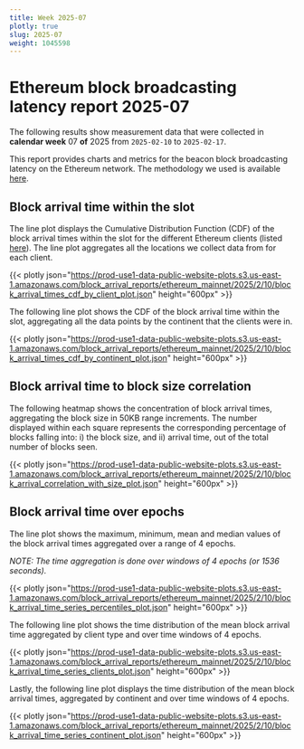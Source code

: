 ```yaml
---
title: Week 2025-07
plotly: true
slug: 2025-07
weight: 1045598
---
```


# Ethereum block broadcasting latency report 2025-07

The following results show measurement data that were collected in **calendar week** 07 **of** 2025 from `2025-02-10` to `2025-02-17`.

This report provides charts and metrics for the beacon block broadcasting latency on the Ethereum network. The methodology we used is available [here](../methodology).

## Block arrival time within the slot
The line plot displays the Cumulative Distribution Function (CDF) of the block arrival times within the slot for the different Ethereum clients (listed [here](../methodology#data-source)). The line plot aggregates all the locations we collect data from for each client.

{{< plotly json="https://prod-use1-data-public-website-plots.s3.us-east-1.amazonaws.com/block_arrival_reports/ethereum_mainnet/2025/2/10/block_arrival_times_cdf_by_client_plot.json" height="600px" >}}

The following line plot shows the CDF of the block arrival time within the slot, aggregating all the data points by the continent that the clients were in.

{{< plotly json="https://prod-use1-data-public-website-plots.s3.us-east-1.amazonaws.com/block_arrival_reports/ethereum_mainnet/2025/2/10/block_arrival_times_cdf_by_continent_plot.json" height="600px" >}}

## Block arrival time to block size correlation
The following heatmap shows the concentration of block arrival times, aggregating the block size in 50KB range increments. The number displayed within each square represents the corresponding percentage of blocks falling into: i) the block size, and ii) arrival time, out of the total number of blocks seen.

{{< plotly json="https://prod-use1-data-public-website-plots.s3.us-east-1.amazonaws.com/block_arrival_reports/ethereum_mainnet/2025/2/10/block_arrival_correlation_with_size_plot.json" height="600px" >}}

## Block arrival time over epochs
The line plot shows the maximum, minimum, mean and median values of the block arrival times aggregated over a range of 4 epochs.

_NOTE: The time aggregation is done over windows of 4 epochs (or 1536 seconds)._

{{< plotly json="https://prod-use1-data-public-website-plots.s3.us-east-1.amazonaws.com/block_arrival_reports/ethereum_mainnet/2025/2/10/block_arrival_time_series_percentiles_plot.json" height="600px" >}}

The following line plot shows the time distribution of the mean block arrival time aggregated by client type and over time windows of 4 epochs.

{{< plotly json="https://prod-use1-data-public-website-plots.s3.us-east-1.amazonaws.com/block_arrival_reports/ethereum_mainnet/2025/2/10/block_arrival_time_series_clients_plot.json" height="600px" >}}

Lastly, the following line plot displays the time distribution of the mean block arrival times, aggregated by continent and over time windows of 4 epochs.

{{< plotly json="https://prod-use1-data-public-website-plots.s3.us-east-1.amazonaws.com/block_arrival_reports/ethereum_mainnet/2025/2/10/block_arrival_time_series_continent_plot.json" height="600px" >}}
